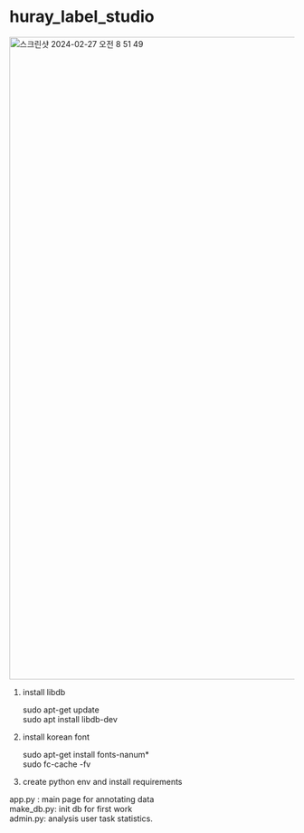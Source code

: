 # huray_label_studio    
<img width="1134" alt="스크린샷 2024-02-27 오전 8 51 49" src="https://github.com/huraypositive/huray_label_studio/assets/32063217/4543cfb7-c6df-4f1a-8422-41bafe105671">    

    
1. install libdb
    
    sudo apt-get update    
    sudo apt install libdb-dev    

2. install korean font
       
    sudo apt-get install fonts-nanum*    
    sudo fc-cache -fv    

3. create python env and install requirements    


app.py : main page for annotating data    
make_db.py: init db for first work    
admin.py: analysis user task statistics.
